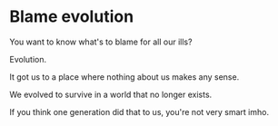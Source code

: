 # Blame evolution
You want to know what's to blame for all our ills? 

Evolution. 

It got us to a place where nothing about us makes any sense. 

We evolved to survive in a world that no longer exists.

If you think one generation did that to us, you're not very smart imho.

